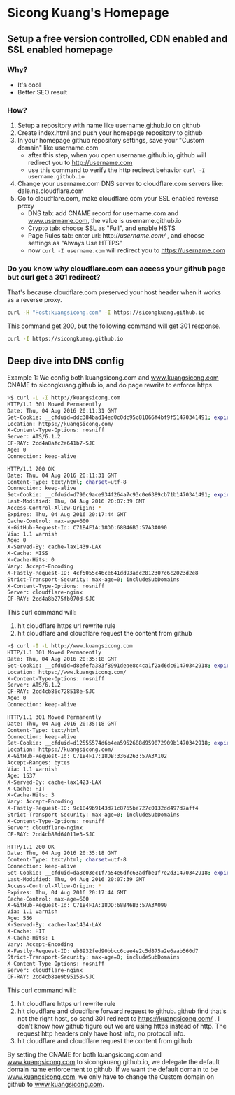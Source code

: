 # Sicong Kuang's Homepage

## Setup a free version controlled, CDN enabled and SSL enabled homepage
### Why?
* It's cool
* Better SEO result

### How?
1. Setup a repository with name like username.github.io on github
2. Create index.html and push your homepage repository to github
3. In your homepage github repository settings, save your "Custom domain" like username.com
   * after this step, when you open username.github.io, github will redirect you to http://username.com
   * use this command to verify the http redirect behavior `curl -I username.github.io`
4. Change your username.com DNS server to cloudflare.com servers like: dale.ns.cloudflare.com
5. Go to cloudflare.com, make cloudflare.com your SSL enabled reverse proxy
   * DNS tab: add CNAME record for username.com and www.username.com, the value is username.github.io
   * Crypto tab: choose SSL as "Full", and enable HSTS
   * Page Rules tab: enter url: http://*username.com/* , and choose settings as "Always Use HTTPS"
   * now `curl -I username.com` will redirect you to https://username.com

### Do you know why cloudflare.com can access your github page but curl get a 301 redirect?

That's because cloudflare.com preserved your host header when it works as a reverse proxy.

```bash
curl -H "Host:kuangsicong.com" -I https://sicongkuang.github.io
```
This command get 200, but the following command will get 301 response.
```bash
curl -I https://sicongkuang.github.io
```

## Deep dive into DNS config

Example 1: We config both kuangsicong.com and www.kuangsicong.com CNAME to sicongkuang.github.io, and do page rewrite to enforce https

```bash
>$ curl -L -I http://kuangsicong.com
HTTP/1.1 301 Moved Permanently
Date: Thu, 04 Aug 2016 20:11:31 GMT
Set-Cookie: __cfduid=ddc384bad14ed0c0dc95c81066f4bf9f51470341491; expires=Fri, 04-Aug-17 20:11:31 GMT; path=/; domain=.kuangsicong.com; HttpOnly
Location: https://kuangsicong.com/
X-Content-Type-Options: nosniff
Server: ATS/6.1.2
CF-RAY: 2cd4a8afc2a641b7-SJC
Age: 0
Connection: keep-alive

HTTP/1.1 200 OK
Date: Thu, 04 Aug 2016 20:11:31 GMT
Content-Type: text/html; charset=utf-8
Connection: keep-alive
Set-Cookie: __cfduid=d790c9ace934f264a7c93c0e6389cb71b1470341491; expires=Fri, 04-Aug-17 20:11:31 GMT; path=/; domain=.kuangsicong.com; HttpOnly
Last-Modified: Thu, 04 Aug 2016 20:07:39 GMT
Access-Control-Allow-Origin: *
Expires: Thu, 04 Aug 2016 20:17:44 GMT
Cache-Control: max-age=600
X-GitHub-Request-Id: C71B4F1A:18DD:68B46B3:57A3A090
Via: 1.1 varnish
Age: 0
X-Served-By: cache-lax1439-LAX
X-Cache: MISS
X-Cache-Hits: 0
Vary: Accept-Encoding
X-Fastly-Request-ID: 4cf5055c46ce641dd93adc2812307c6c2023d2e8
Strict-Transport-Security: max-age=0; includeSubDomains
X-Content-Type-Options: nosniff
Server: cloudflare-nginx
CF-RAY: 2cd4a8b275fb070d-SJC
```

This curl command will:

1. hit cloudflare https url rewrite rule
2. hit cloudflare and cloudflare request the content from github


```bash
>$ curl -I -L http://www.kuangsicong.com
HTTP/1.1 301 Moved Permanently
Date: Thu, 04 Aug 2016 20:35:18 GMT
Set-Cookie: __cfduid=d8efefa383f8991deae8c4ca1f2ad6dc61470342918; expires=Fri, 04-Aug-17 20:35:18 GMT; path=/; domain=.kuangsicong.com; HttpOnly
Location: https://www.kuangsicong.com/
X-Content-Type-Options: nosniff
Server: ATS/6.1.2
CF-RAY: 2cd4cb86c728518e-SJC
Age: 0
Connection: keep-alive

HTTP/1.1 301 Moved Permanently
Date: Thu, 04 Aug 2016 20:35:18 GMT
Content-Type: text/html
Connection: keep-alive
Set-Cookie: __cfduid=d12555574d6b4ea5952688d959072909b1470342918; expires=Fri, 04-Aug-17 20:35:18 GMT; path=/; domain=.kuangsicong.com; HttpOnly
Location: https://kuangsicong.com/
X-GitHub-Request-Id: C71B4F17:18DB:336B263:57A3A102
Accept-Ranges: bytes
Via: 1.1 varnish
Age: 1537
X-Served-By: cache-lax1423-LAX
X-Cache: HIT
X-Cache-Hits: 3
Vary: Accept-Encoding
X-Fastly-Request-ID: 9c1849b9143d71c8765be727c0132dd497d7aff4
Strict-Transport-Security: max-age=0; includeSubDomains
X-Content-Type-Options: nosniff
Server: cloudflare-nginx
CF-RAY: 2cd4cb88d64011e3-SJC

HTTP/1.1 200 OK
Date: Thu, 04 Aug 2016 20:35:18 GMT
Content-Type: text/html; charset=utf-8
Connection: keep-alive
Set-Cookie: __cfduid=da8c03ec1f7a54e6dfc63adfbe1f7e2d31470342918; expires=Fri, 04-Aug-17 20:35:18 GMT; path=/; domain=.kuangsicong.com; HttpOnly
Last-Modified: Thu, 04 Aug 2016 20:07:39 GMT
Access-Control-Allow-Origin: *
Expires: Thu, 04 Aug 2016 20:17:44 GMT
Cache-Control: max-age=600
X-GitHub-Request-Id: C71B4F1A:18DD:68B46B3:57A3A090
Via: 1.1 varnish
Age: 556
X-Served-By: cache-lax1434-LAX
X-Cache: HIT
X-Cache-Hits: 1
Vary: Accept-Encoding
X-Fastly-Request-ID: eb8932fed90bbcc6cee4e2c5d875a2e6aab560d7
Strict-Transport-Security: max-age=0; includeSubDomains
X-Content-Type-Options: nosniff
Server: cloudflare-nginx
CF-RAY: 2cd4cb8ae9b95158-SJC
```
This curl command will:

1. hit cloudflare https url rewrite rule
2. hit cloudflare and cloudflare forward request to github. github find that's not the right host, so send 301 redirect to https://kuangsicong.com/ . I don't know how github figure out we are using https instead of http. The request http headers only have host info, no protocol info.
3. hit cloudflare and cloudflare request the content from github

By setting the CNAME for both kuangsicong.com and www.kuangsicong.com to sicongkuang.github.io, we delegate the default domain name enforcement to github. If we want the default domain to be www.kuangsicong.com, we only have to change the Custom domain on github to www.kuangsicong.com.
